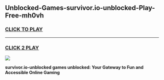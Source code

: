 
## Unblocked-Games-survivor.io-unblocked-Play-Free-mh0vh
<h3>
<a href="https://premium76.site?title=survivor.io-unblocked&ref=18A1">CLICK TO PLAY</a></h3>
<hr>

<h3>
<a href="https://premium76.site?title=survivor.io-unblocked&ref=18A1">CLICK 2 PLAY</a>
  
</h3>

<a href="https://premium76.site?title=survivor.io-unblocked&ref=18A1"><img src="https://clearcache.store/games.png"></a>


**survivor.io-unblocked games unblocked: Your Gateway to Fun and Accessible Online Gaming**
